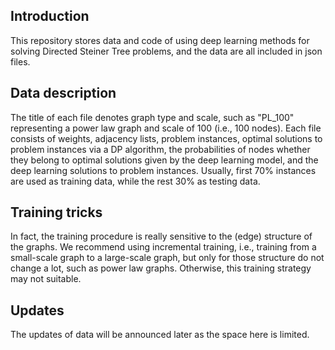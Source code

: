 ## Introduction
This repository stores data and code of using deep learning methods for solving Directed Steiner Tree problems, and the data are all included in json files.

## Data description
The title of each file denotes graph type and scale, such as "PL_100" representing a power law graph and scale of 100 (i.e., 100 nodes). Each file consists of weights, adjacency lists, problem instances, optimal solutions to problem instances via a DP algorithm, the probabilities of nodes whether they belong to optimal solutions given by the deep learning model, and the deep learning solutions to problem instances. Usually, first 70% instances are used as training data, while the rest 30% as testing data.

## Training tricks
In fact, the training procedure is really sensitive to the (edge) structure of the graphs. We recommend using incremental training, i.e., training from a small-scale graph to a large-scale graph, but only for those structure do not change a lot, such as power law graphs. Otherwise, this training strategy may not suitable. 

## Updates
The updates of data will be announced later as the space here is limited.
